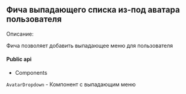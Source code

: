 ## Фича выпадающего списка из-под аватара пользователя

Описание:

Фича позволяет добавить выпадающее меню для пользователя

#### Public api

- Components

`AvatarDropdown` - Компонент с выпадающим меню